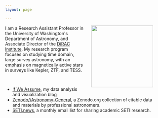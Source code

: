 ```yaml
---
layout: page

---
```


<div>
<!-- <img align="left" src="{{ site.url }}/assets/davenport_bw_2020.JPG" hspace="25" width="200"> -->
<!-- <figure> -->
<img align="right" src="{{ site.url }}/assets/davenport_bw_2020.JPG" hspace="25" width="200">
<!-- </figure> -->

I am a Research Assistant Professor in the University of Washington's Department of Astronomy, and Associate Director of the
<a href="http://dirac.astro.washington.edu">DiRAC Institute</a>.
My research program focuses on studying time domain, large survey astronomy, with an emphasis on magnetically active stars in surveys like Kepler, ZTF, and TESS.
<span class="clear: both"></span>
</div>
<br>

<div>
<ul>
<li> <a href="http://www.ifweassume.com"> If We Assume</a>, my data analysis and visualization blog </li>
<li> <a href="https://zenodo.org/communities/astronomy-general/">Zenodo//Astronomy-General</a>, a Zenodo.org collection of citable data and materials by professional astronomers. </li>
<li> <a href="http://seti.news">SETI.news</a>, a monthly email list for sharing academic SETI research.</li>
</ul>
</div>
<br>
<i class="fa fa-coffee"></i> <i class="fa fa-star"></i> <i class="fa fa-pagelines"></i> <i class="fa fa-lightbulb-o"></i> 
